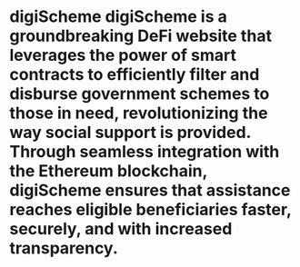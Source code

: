 # digiScheme digiScheme is a groundbreaking DeFi website that leverages the power of smart contracts to efficiently filter and disburse government schemes to those in need, revolutionizing the way social support is provided. Through seamless integration with the Ethereum blockchain, digiScheme ensures that assistance reaches eligible beneficiaries faster, securely, and with increased transparency.
